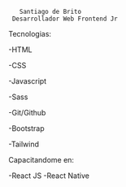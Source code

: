        Santiago de Brito
     Desarrollador Web Frontend Jr



Tecnologias:

-HTML 

-CSS

-Javascript

-Sass

-Git/Github

-Bootstrap

-Tailwind




Capacitandome en:


-React JS
-React Native


<!---
santiagodebrito12/santiagodebrito12 is a ✨ special ✨ repository because its `README.md` (this file) appears on your GitHub profile.
You can click the Preview link to take a look at your changes.
--->
